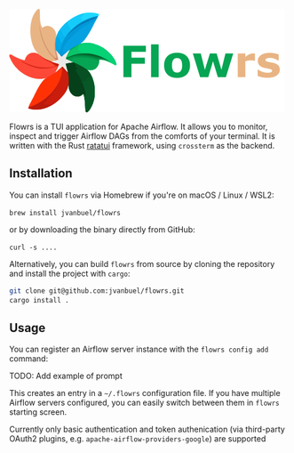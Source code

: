 ![1683789045509](image/README/1683789045509.png)

Flowrs is a TUI application for Apache Airflow. It allows you to monitor, inspect and trigger Airflow DAGs from the comforts of your terminal. It is written with the Rust [ratatui](https://github.com/tui-rs-revival/ratatui) framework, using `crossterm` as the backend.

## Installation

You can install `flowrs` via Homebrew if you're on macOS / Linux / WSL2:

`brew install jvanbuel/flowrs`

or by downloading the binary directly from GitHub:

`curl -s ....`

Alternatively, you can build `flowrs` from source by cloning the repository and install the project with `cargo`:

```bash
git clone git@github.com:jvanbuel/flowrs.git
cargo install . 
```

## Usage

You can register an Airflow server instance with the `flowrs config add` command:

TODO: Add example of prompt

This creates an entry in a `~/.flowrs` configuration file. If you have multiple Airflow servers configured, you can easily switch between them in `flowrs` starting screen.

Currently only basic authentication and token authenication (via third-party OAuth2 plugins, e.g. `apache-airflow-providers-google`) are supported
